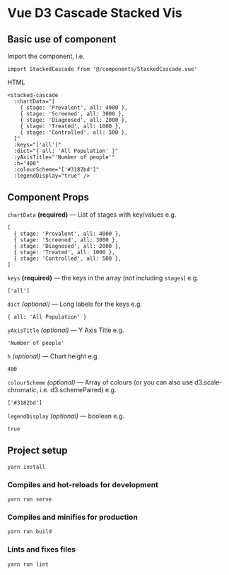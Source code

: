 # Vue D3 Cascade Stacked Vis

## Basic use of component
Import the component, i.e.
```
import StackedCascade from '@/components/StackedCascade.vue'
```

HTML
```
<stacked-cascade
  :chartData="[
    { stage: 'Prevalent', all: 4000 },
    { stage: 'Screened', all: 3000 },
    { stage: 'Diagnosed', all: 2000 },
    { stage: 'Treated', all: 1000 },
    { stage: 'Controlled', all: 500 },
  ]"
  :keys="['all']"
  :dict="{ all: 'All Population' }"
  :yAxisTitle="'Number of people'"
  :h="400"
  :colourScheme="['#3182bd']"
  :legendDisplay="true" />
```

## Component Props

`chartData` **(required)** — List of stages with key/values
e.g.
```
[
  { stage: 'Prevalent', all: 4000 },
  { stage: 'Screened', all: 3000 },
  { stage: 'Diagnosed', all: 2000 },
  { stage: 'Treated', all: 1000 },
  { stage: 'Controlled', all: 500 },
]
```

`keys` **(required)** — the keys in the array (not including `stages`)
e.g.
```
['all']
```


`dict` _(optional)_ — Long labels for the keys
e.g.
```
{ all: 'All Population' }
```

`yAxisTitle` _(optional)_ — Y Axis Title
e.g.
```
'Number of people'
```

`h` _(optional)_ — Chart height
e.g.
```
400
```

`colourScheme` _(optional)_ — Array of colours (or you can also use d3.scale-chromatic, i.e. d3.schemePaired)
e.g.
```
['#3182bd']
```

`legendDisplay` _(optional)_ — boolean
e.g.
```
true
```


## Project setup
```
yarn install
```

### Compiles and hot-reloads for development
```
yarn run serve
```

### Compiles and minifies for production
```
yarn run build
```

### Lints and fixes files
```
yarn run lint
```

